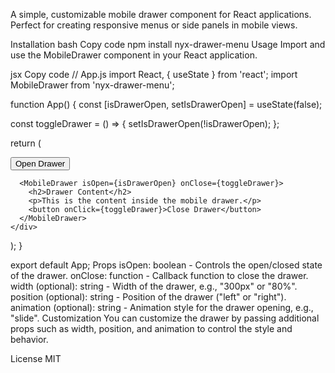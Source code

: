 A simple, customizable mobile drawer component for React applications. Perfect for creating responsive menus or side panels in mobile views.

Installation
bash
Copy code
npm install nyx-drawer-menu
Usage
Import and use the MobileDrawer component in your React application.

jsx
Copy code
// App.js
import React, { useState } from 'react';
import MobileDrawer from 'nyx-drawer-menu';

function App() {
  const [isDrawerOpen, setIsDrawerOpen] = useState(false);

  const toggleDrawer = () => {
    setIsDrawerOpen(!isDrawerOpen);
  };

  return (
    <div>
      <button onClick={toggleDrawer}>Open Drawer</button>
      
      <MobileDrawer isOpen={isDrawerOpen} onClose={toggleDrawer}>
        <h2>Drawer Content</h2>
        <p>This is the content inside the mobile drawer.</p>
        <button onClick={toggleDrawer}>Close Drawer</button>
      </MobileDrawer>
    </div>
  );
}

export default App;
Props
isOpen: boolean - Controls the open/closed state of the drawer.
onClose: function - Callback function to close the drawer.
width (optional): string - Width of the drawer, e.g., "300px" or "80%".
position (optional): string - Position of the drawer ("left" or "right").
animation (optional): string - Animation style for the drawer opening, e.g., "slide".
Customization
You can customize the drawer by passing additional props such as width, position, and animation to control the style and behavior.

License
MIT

